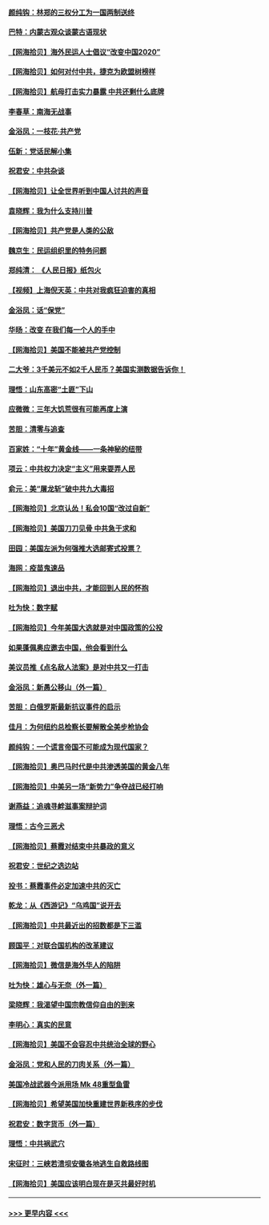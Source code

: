#### [颜纯钩：林郑的三权分工为一国两制送终](../pages/nsc993/n12377306.md?t=09031602) 
#### [巴特：内蒙古观众谈蒙古语现状](../pages/nsc993/n12376923.md?t=09031602) 
#### [【网海拾贝】海外民运人士倡议“改变中国2020”](../pages/nsc993/n12376682.md?t=09031602) 
#### [【网海拾贝】如何对付中共，捷克为欧盟树榜样](../pages/nsc993/n12374209.md?t=09031602) 
#### [【网海拾贝】航母打击实力暴露 中共还剩什么底牌](../pages/nsc993/n12371825.md?t=09031602) 
#### [李春草：南海无战事](../pages/nsc993/n12371159.md?t=09031602) 
#### [金浴凤：一枝花·共产党](../pages/nsc993/n12368757.md?t=09031602) 
#### [伍新：党话民解小集](../pages/nsc993/n12366907.md?t=09031602) 
#### [祝君安：中共杂谈](../pages/nsc993/n12366076.md?t=09031602) 
#### [【网海拾贝】让全世界听到中国人讨共的声音](../pages/nsc993/n12365569.md?t=09031602) 
#### [袁晓辉：我为什么支持川普](../pages/nsc993/n12362670.md?t=09031602) 
#### [【网海拾贝】共产党是人类的公敌](../pages/nsc993/n12363182.md?t=09031602) 
#### [魏京生：民运组织里的特务问题](../pages/nsc993/n12363010.md?t=09031602) 
#### [郑纯清： 《人民日报》纸包火](../pages/nsc993/n12362706.md?t=09031602) 
#### [【视频】上海倪天英：中共对我疯狂迫害的真相](../pages/nsc993/n12356341.md?t=09031602) 
#### [金浴凤：话“保党”](../pages/nsc993/n12361867.md?t=09031602) 
#### [华旸：改变 在我们每一个人的手中](../pages/nsc993/n12361774.md?t=09031602) 
#### [【网海拾贝】美国不能被共产党控制](../pages/nsc993/n12360271.md?t=09031602) 
#### [二大爷：3千美元不如2千人民币？美国实测数据告诉你！](../pages/nsc993/n12358563.md?t=09031602) 
#### [理悟：山东高密“土匪”下山](../pages/nsc993/n12358535.md?t=09031602) 
#### [应微微：三年大饥荒很有可能再度上演](../pages/nsc993/n12358523.md?t=09031602) 
#### [苦胆：清零与追查](../pages/nsc993/n12358501.md?t=09031602) 
#### [百家姓：“十年”黄金线——一条神秘的纽带](../pages/nsc993/n12358319.md?t=09031602) 
#### [项云：中共权力决定“主义”用来耍弄人民](../pages/nsc993/n12358172.md?t=09031602) 
#### [俞元：美“屠龙斩”破中共九大毒招](../pages/nsc993/n12357822.md?t=09031602) 
#### [【网海拾贝】北京认怂！私会10国“改过自新”](../pages/nsc993/n12357784.md?t=09031602) 
#### [【网海拾贝】美国刀刀见骨 中共急于求和](../pages/nsc993/n12355511.md?t=09031602) 
#### [田园：美国左派为何强推大选邮寄式投票？](../pages/nsc993/n12352963.md?t=09031602) 
#### [海网：疫苗鬼速品](../pages/nsc993/n12354438.md?t=09031602) 
#### [【网海拾贝】退出中共，才能回到人民的怀抱](../pages/nsc993/n12352634.md?t=09031602) 
#### [吐为快：数字赋](../pages/nsc993/n12352317.md?t=09031602) 
#### [【网海拾贝】今年美国大选就是对中国政策的公投](../pages/nsc993/n12350973.md?t=09031602) 
#### [如果蓬佩奥应邀去中国，他会看到什么](../pages/nsc993/n12350945.md?t=09031602) 
#### [美议员推《点名敌人法案》是对中共又一打击](../pages/nsc993/n12350765.md?t=09031602) 
#### [金浴凤：新愚公移山（外一篇）](../pages/nsc993/n12350253.md?t=09031602) 
#### [苦胆：白俄罗斯最新抗议事件的启示](../pages/nsc993/n12349989.md?t=09031602) 
#### [佳月：为何纽约总检察长要解散全美步枪协会](../pages/nsc993/n12349939.md?t=09031602) 
#### [颜纯钩：一个谎言帝国不可能成为现代国家？](../pages/nsc993/n12349898.md?t=09031602) 
#### [【网海拾贝】奥巴马时代是中共渗透美国的黄金八年](../pages/nsc993/n12349284.md?t=09031602) 
#### [【网海拾贝】中美另一场“新势力”争夺战已经打响](../pages/nsc993/n12346998.md?t=09031602) 
#### [谢燕益：追魂寻衅滋事案辩护词](../pages/nsc993/n12346892.md?t=09031602) 
#### [理悟：古今三恶犬](../pages/nsc993/n12345190.md?t=09031602) 
#### [【网海拾贝】蔡霞对结束中共暴政的意义](../pages/nsc993/n12344263.md?t=09031602) 
#### [祝君安：世纪之选边站](../pages/nsc993/n12342382.md?t=09031602) 
#### [投书：蔡霞事件必定加速中共的灭亡](../pages/nsc993/n12341881.md?t=09031602) 
#### [乾龙：从《西游记》“乌鸡国”说开去](../pages/nsc993/n12341690.md?t=09031602) 
#### [【网海拾贝】中共最近出的招数都是下三滥](../pages/nsc993/n12341593.md?t=09031602) 
#### [顾国平：对联合国机构的改革建议](../pages/nsc993/n12339928.md?t=09031602) 
#### [【网海拾贝】微信是海外华人的陷阱](../pages/nsc993/n12338868.md?t=09031602) 
#### [吐为快：雄心与无奈（外一篇）](../pages/nsc993/n12338132.md?t=09031602) 
#### [梁晓辉：我渴望中国宗教信仰自由的到来](../pages/nsc993/n12336657.md?t=09031602) 
#### [李明心：真实的民意](../pages/nsc993/n12336089.md?t=09031602) 
#### [【网海拾贝】美国不会容忍中共统治全球的野心](../pages/nsc993/n12336063.md?t=09031602) 
#### [金浴凤：党和人民的刀肉关系（外一篇）](../pages/nsc993/n12335834.md?t=09031602) 
#### [美国冷战武器今派用场 Mk 48重型鱼雷](../pages/nsc993/n12335354.md?t=09031602) 
#### [【网海拾贝】希望美国加快重建世界新秩序的步伐](../pages/nsc993/n12334224.md?t=09031602) 
#### [祝君安：数字货币（外一篇）](../pages/nsc993/n12334186.md?t=09031602) 
#### [理悟：中共祸武穴](../pages/nsc993/n12333962.md?t=09031602) 
#### [宋征时：三峡若溃坝安徽各地逃生自救路线图](../pages/nsc993/n12332450.md?t=09031602) 
#### [【网海拾贝】美国应该明白现在是灭共最好时机](../pages/nsc993/n12332313.md?t=09031602) 

----
#### [ >>> 更早内容 <<< ](../indexes/nsc993-earlier.md)
